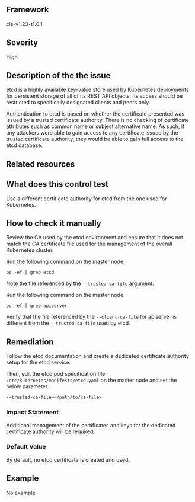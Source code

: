 ## Framework
cis-v1.23-t1.0.1
 
## Severity
High

## Description of the the issue
etcd is a highly available key-value store used by Kubernetes deployments for persistent storage of all of its REST API objects. Its access should be restricted to specifically designated clients and peers only.

 Authentication to etcd is based on whether the certificate presented was issued by a trusted certificate authority. There is no checking of certificate attributes such as common name or subject alternative name. As such, if any attackers were able to gain access to any certificate issued by the trusted certificate authority, they would be able to gain full access to the etcd database.
 
## Related resources

## What does this control test
Use a different certificate authority for etcd from the one used for Kubernetes.
 
## How to check it manually
Review the CA used by the etcd environment and ensure that it does not match the CA certificate file used for the management of the overall Kubernetes cluster.

 Run the following command on the master node:

 
```
ps -ef | grep etcd

```
 Note the file referenced by the `--trusted-ca-file` argument.

 Run the following command on the master node:

 
```
ps -ef | grep apiserver

```
 Verify that the file referenced by the `--client-ca-file` for apiserver is different from the `--trusted-ca-file` used by etcd.
## Remediation
Follow the etcd documentation and create a dedicated certificate authority setup for the etcd service.

 Then, edit the etcd pod specification file `/etc/kubernetes/manifests/etcd.yaml` on the master node and set the below parameter.

 
```
--trusted-ca-file=</path/to/ca-file>

```
 
### Impact Statement
Additional management of the certificates and keys for the dedicated certificate authority will be required.
### Default Value
By default, no etcd certificate is created and used.
## Example
No example
